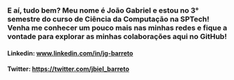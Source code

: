 ### E aí, tudo bem? Meu nome é João Gabriel e estou no 3° semestre do curso de Ciência da Computação na SPTech! Venha me conhecer um pouco mais nas minhas redes e fique a vontade para explorar as minhas colaborações aqui no GitHub!

#### Linkedin: www.linkedin.com/in/jg-barreto
#### Twitter: https://twitter.com/jbiel_barreto
